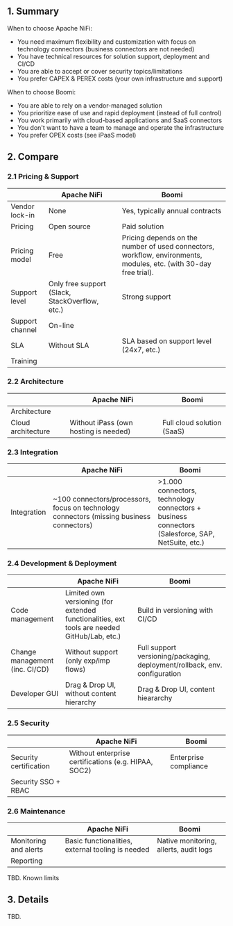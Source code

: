 ## 1. Summary

When to choose Apache NiFi:
- You need maximum flexibility and customization with focus on technology connectors
  (business connectors are not needed)
- You have technical resources for solution support, deployment and CI/CD
- You are able to accept or cover security topics/limitations
- You prefer CAPEX & PEREX costs (your own infrastructure and support)

When to choose Boomi:
- You are able to rely on a vendor-managed solution
- You prioritize ease of use and rapid deployment (instead of full control)
- You work primarily with cloud-based applications and SaaS connectors
- You don't want to have a team to manage and operate the infrastructure
- You prefer OPEX costs (see iPaaS model)

## 2. Compare

### 2.1 Pricing & Support
|                    | Apache NiFi                                    | Boomi                                                                                                             |
|--------------------|------------------------------------------------|-------------------------------------------------------------------------------------------------------------------|
| Vendor lock-in     | None                                           | Yes, typically annual contracts                                                                                   
| Pricing            | Open source                                    | Paid solution                                                                                                     
| Pricing model      | Free                                           | Pricing depends on the number of used connectors, workflow, environments, modules, etc. (with 30-day free trial). 
| Support level      | Only free support (Slack, StackOverflow, etc.) | Strong support                                                                                                    
| Support channel    | On-line                                        |
| SLA                | Without SLA                                    | SLA based on support level (24x7, etc.)                                                                           
| Training           |                                                |

### 2.2 Architecture
|                                | Apache NiFi                                                | Boomi                      |
|--------------------------------|------------------------------------------------------------|----------------------------|
| Architecture                   |                                                            |
| Cloud architecture             | Without iPass (own hosting is needed)                      | Full cloud solution (SaaS) 

### 2.3 Integration

|                                | Apache NiFi                                                | Boomi                      |
|--------------------------------|------------------------------------------------------------|----------------------------|
| Integration                    | ~100 connectors/processors, focus on technology connectors (missing business connectors)     | >1.000 connectors, technology connectors + business connectors (Salesforce, SAP, NetSuite, etc.)

### 2.4 Development & Deployment
|                                | Apache NiFi                                                | Boomi                      |
|--------------------------------|------------------------------------------------------------|----------------------------|
| Code management                | Limited own versioning (for extended functionalities, ext tools are needed GitHub/Lab, etc.) | Build in versioning with CI/CD               
| Change management (inc. CI/CD) | Without support (only exp/imp flows)                                                         | Full support versioning/packaging, deployment/rollback, env. configuration
| Developer GUI                  | Drag & Drop UI, without content hierarchy                                                    | Drag & Drop UI, content hieararchy

### 2.5 Security
|                                | Apache NiFi                                                | Boomi                      |
|--------------------------------|------------------------------------------------------------|----------------------------|
| Security certification         | Without enterprise certifications (e.g. HIPAA, SOC2)                                         | Enterprise compliance
| Security SSO + RBAC            |                                                                                              |

### 2.6 Maintenance
|                                | Apache NiFi                                                | Boomi                      |
|--------------------------------|------------------------------------------------------------|----------------------------|
| Monitoring and alerts          | Basic functionalities, external tooling is needed                                            | Native monitoring, allerts, audit logs               
| Reporting                      |                                                                                              | 

TBD. Known limits


## 3. Details
TBD.